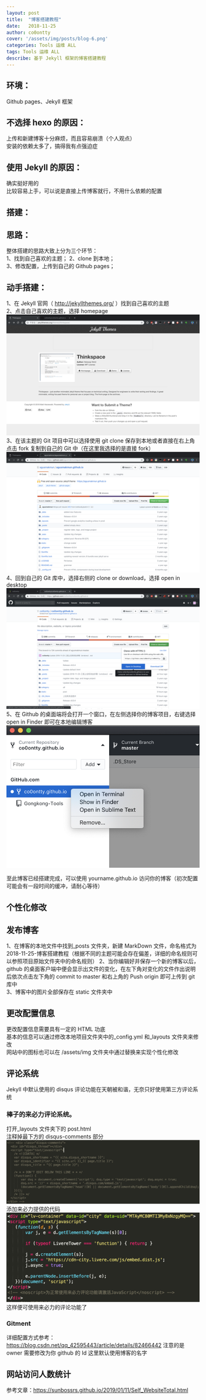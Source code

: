 ```yaml
---
layout: post
title:  "博客搭建教程"
date:   2018-11-25 
author: co0ontty
cover: '/assets/img/posts/blog-6.png'
categories: Tools 运维 ALL 
tags: Tools 运维 ALL
describe: 基于 Jekyll 框架的博客搭建教程
---
```


## 环境：

Github pages、Jekyll 框架

## 不选择 hexo 的原因：

上传和新建博客十分麻烦，而且容易崩溃（个人观点）  
安装的依赖太多了，搞得我有点强迫症  

## 使用 Jekyll 的原因：

确实挺好用的  
比较容易上手，可以说是直接上传博客就行，不用什么依赖的配置  

## 搭建：

## 思路：

整体搭建的思路大致上分为三个环节：  
1、找到自己喜欢的主题； 
2、clone 到本地；  
3、修改配置，上传到自己的 Github pages；  

## 动手搭建：

1、在 Jekyll 官网（ http://jekyllthemes.org/ ）找到自己喜欢的主题  
2、点击自己喜欢的主题，选择 homepage
![avatar](/assets/img/posts/blog-1.png)  
3、在该主题的 Git 项目中可以选择使用 git clone 保存到本地或者直接在右上角点击 fork 复制到自己的 Git 中（在这里我选择的是直接 fork）  
![avatar](/assets/img/posts/blog-2.png)  
4、回到自己的 Git 库中，选择右侧的 clone or download，选择 open in desktop  
![avatar](/assets/img/posts/blog-4.png)   
5、在 Github 的桌面端将会打开一个窗口，在左侧选择你的博客项目，右键选择 open in Finder 即可在本地编辑博客  
![avatar](/assets/img/posts/blog-3.png)  

至此博客已经搭建完成，可以使用 yourname.github.io 访问你的博客（初次配置可能会有一段时间的缓冲，请耐心等待）

## 个性化修改

## 发布博客

1、在博客的本地文件中找到_posts 文件夹，新建 MarkDown 文件，命名格式为 2018-11-25-博客搭建教程（根据不同的主题可能会存在偏差，详细的命名规则可以参照项目原始文件夹中的命名规则） 
2、当你编辑好并保存一个新的博客以后，github 的桌面客户端中便会显示出文件的变化，在左下角对变化的文件作出说明后依次点击左下角的 commit to master 和右上角的 Push origin 即可上传到 git 库中  
3、博客中的图片全部保存在 static 文件夹中  

## 更改配置信息

更改配置信息需要具有一定的 HTML 功底  
基本的信息可以通过修改本地项目文件夹中的_config.yml 和_layouts 文件夹来修改   
网站中的图标也可以在 /assets/img 文件夹中通过替换来实现个性化修改  

## 评论系统

Jekyll 中默认使用的 disqus 评论功能在天朝被和谐，无奈只好使用第三方评论系统  
### 棒子的来必力评论系统。
打开_layouts 文件夹下的 post.html  
注释掉最下方的 disqus-comments 部分
![avatar](/assets/img/posts/blog-5.png)  
添加来必力提供的代码  
![avatar](/assets/img/posts/blog-6.png)  
这样便可使用来必力的评论功能了  
### Gitment  
详细配置方式参考：https://blog.csdn.net/qq_42595443/article/details/82466442 
注意的是 owner 需要修改为你 github 的 Id 这里默认使用博客的名字  
## 网站访问人数统计  
参考文章：https://sunbossrs.github.io/2019/01/11/Self_WebsiteTotal.html  
